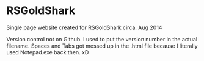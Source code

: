 # RSGoldShark
Single page website created for RSGoldShark circa. Aug 2014

Version control not on Github. I used to put the version number in the actual filename.
Spaces and Tabs got messed up in the .html file because I literally used Notepad.exe back then. xD
